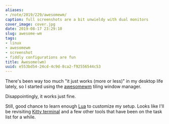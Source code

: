 ```yaml
---
aliases:
- /note/2019/229/awesomewm/
caption: full screenshots are a bit unwieldy with dual monitors
cover_image: cover.jpg
date: 2019-08-17 23:29:10
slug: awesome-wm
tags:
- linux
- awesomewm
- screenshot
- fiddly configurations are fun
title: Awesome(wm)
uuid: e553bd54-24cd-4c9d-8ca2-f92556544c53
---
```


There's been way too much "it just works (more or less)" in my desktop life lately, so I started using the
[awesomewm][] tiling window manager.

Disappointingly, it works just fine.

Still, good chance to learn enough [Lua][] to customize my setup. Looks like I'll be revisiting [Kitty
terminal][] and a few other tools that have been on the task list for a while.

[awesomewm]: https://awesomewm.org
[Lua]: https://www.lua.org/
[Kitty terminal]: /post/2019/05/kitty-terminal/